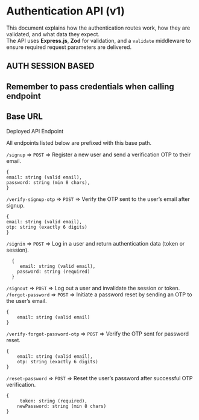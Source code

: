 # Authentication API (v1)

This document explains how the authentication routes work, how they are validated, and what data they expect.  
The API uses **Express.js**, **Zod** for validation, and a `validate` middleware to ensure required request parameters are delivered.

## AUTH SESSION BASED

## Remember to pass credentials when calling endpoint

## Base URL

Deployed API Endpoint

All endpoints listed below are prefixed with this base path.

`/signup` => `POST` => Register a new user and send a verification OTP to their email.

```
{
email: string (valid email),
password: string (min 8 chars),
}
```

`/verify-signup-otp` => `POST` => Verify the OTP sent to the user’s email after signup.

```
{
email: string (valid email),
otp: string (exactly 6 digits)
}
```

`/signin` => `POST` => Log in a user and return authentication data (token or session).

```
  {
     email: string (valid email),
    password: string (required)
  }
```

`/signout` => `POST` => Log out a user and invalidate the session or token.
`/forgot-password` => `POST` => Initiate a password reset by sending an OTP to the user’s email.

```
{
    email: string (valid email)
}
```

`/verify-forgot-password-otp` => `POST` => Verify the OTP sent for password reset.

```
{
    email: string (valid email),
    otp: string (exactly 6 digits)
}

```

`/reset-password` => `POST` => Reset the user’s password after successful OTP verification.

```
{
     token: string (required),
    newPassword: string (min 8 chars)
}

```
